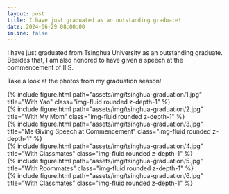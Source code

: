 ```yaml
---
layout: post
title: I have just graduated as an outstanding graduate!
date: 2024-06-29 08:00:00
inline: false
---
```


I have just graduated from Tsinghua University as an outstanding graduate.<br>
Besides that, I am also honored to have given a speech at the commencement of IIIS.

Take a look at the photos from my graduation season!

<div class="row justify-content-sm-center">
    <div class="col-sm mt-3 mt-md-0">
        {% include figure.html path="assets/img/tsinghua-graduation/1.jpg" title="With Yao" class="img-fluid rounded z-depth-1" %}
    </div>
    <div class="col-sm mt-3 mt-md-0">
        {% include figure.html path="assets/img/tsinghua-graduation/2.jpg" title="With My Mom" class="img-fluid rounded z-depth-1" %}
    </div>
</div>

<div class="row">
    <div class="col-sm mt-3 mt-md-0">
        {% include figure.html path="assets/img/tsinghua-graduation/3.jpg" title="Me Giving Speech at Commencement" class="img-fluid rounded z-depth-1" %}
    </div>
</div>

<div class="row">
    <div class="col-sm mt-3 mt-md-0">
        {% include figure.html path="assets/img/tsinghua-graduation/4.jpg" title="With Classmates" class="img-fluid rounded z-depth-1" %}
    </div>
    <div class="col-sm mt-3 mt-md-0">
        {% include figure.html path="assets/img/tsinghua-graduation/5.jpg" title="With Roommates" class="img-fluid rounded z-depth-1" %}
    </div>
    <div class="col-sm mt-3 mt-md-0">
        {% include figure.html path="assets/img/tsinghua-graduation/6.jpg" title="With Classmates" class="img-fluid rounded z-depth-1" %}
    </div>
</div>